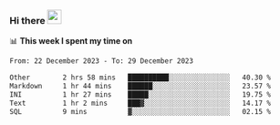 ### Hi there <a href="https://www.gautamkrishnar.com/"><img src="https://media.giphy.com/media/hvRJCLFzcasrR4ia7z/giphy.gif" width="25px"></a>

📊 **This week I spent my time on**

<!--START_SECTION:waka-->

```txt
From: 22 December 2023 - To: 29 December 2023

Other        2 hrs 58 mins   ██████████░░░░░░░░░░░░░░░   40.30 %
Markdown     1 hr 44 mins    ██████░░░░░░░░░░░░░░░░░░░   23.57 %
INI          1 hr 27 mins    █████░░░░░░░░░░░░░░░░░░░░   19.75 %
Text         1 hr 2 mins     ███▓░░░░░░░░░░░░░░░░░░░░░   14.17 %
SQL          9 mins          ▓░░░░░░░░░░░░░░░░░░░░░░░░   02.15 %
```

<!--END_SECTION:waka-->
